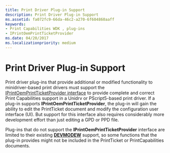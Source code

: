 ```yaml
---
title: Print Driver Plug-in Support
description: Print Driver Plug-in Support
ms.assetid: fa072fc9-66da-46c2-a270-6f604860aaff
keywords:
- Print Capabilities WDK , plug-ins
- IPrintOemPrintTicketProvider
ms.date: 04/20/2017
ms.localizationpriority: medium
---
```


# Print Driver Plug-in Support


Print driver plug-ins that provide additional or modified functionality to minidriver-based print drivers must support the [IPrintOemPrintTicketProvider interface](https://docs.microsoft.com/windows-hardware/drivers/ddi/prcomoem/nn-prcomoem-iprintoemprintticketprovider) to provide complete and correct Print Capabilities support in a Unidrv or PScript5-based print driver. If a plug-in supports **IPrintOemPrintTicketProvider**, the plug-in will gain the ability to edit the PrintTicket document and modify the configuration user interface (UI). But support for this interface also requires considerably more development effort than just editing a GPD or PPD file.

Plug-ins that do not support the **IPrintOemPrintTicketProvider** interface are limited to their existing [**DEVMODEW**](https://docs.microsoft.com/windows/win32/api/wingdi/ns-wingdi-devmodew) support, so some functions that the plug-in provides might not be included in the PrintTicket or PrintCapabilities documents.

 

 




